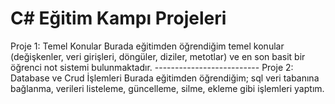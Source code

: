 # C# Eğitim Kampı Projeleri
Proje 1: Temel Konular
    Burada eğitimden öğrendiğim temel konular (değişkenler, veri girişleri, döngüler, diziler, metotlar) ve en son basit bir öğrenci not sistemi bulunmaktadır.
    --------------------------
Proje 2: Database ve Crud İşlemleri
    Burada eğitimden öğrendiğim; sql veri tabanına bağlanma, verileri listeleme, güncelleme, silme, ekleme gibi işlemleri yaptım.  

